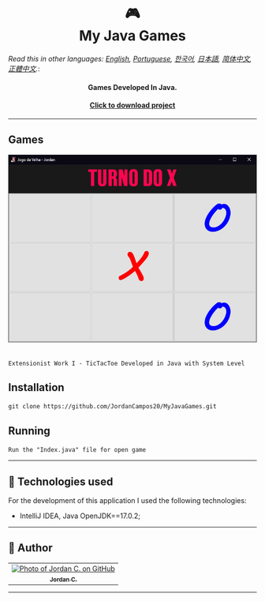 <h1 align="center">
  🎮<br>My Java Games
</h1>

*Read this in other languages: [English](readme.md), [Portuguese](readme.pt.md), [한국어](readme.ko.md), [日本語](readme.ja.md), [简体中文](readme.zh-cn.md), [正體中文](readme.zh-tw.md).*: 

<h4 align="center">
  Games Developed In Java.
</h4>

<h4 align="center"><a href="https://github.com/JordanCampos20/MyJavaGames/archive/refs/heads/main.zip">Click to download project</a></h4>

---

## Games
<p style="height: 400px" align="center"><img src="Images/TicTacToe.png" alt="Project Preview"></p>

```
Extensionist Work I - TicTacToe Developed in Java with System Level
```

<!-- <p align="center"><img src="Images/game2.png" alt="Example"></p>

```
Example
``` -->


## Installation
```
git clone https://github.com/JordanCampos20/MyJavaGames.git
```

## Running

```
Run the "Index.java" file for open game
```

---

## 💼 Technologies used
For the development of this application I used the following technologies:

- IntelliJ IDEA, Java OpenJDK==17.0.2;

---



## 🦄 Author<br>
<table>
  <tr>
    <td align="center">
      <a href="https://github.com/JordanCampos20">
        <img src="https://avatars.githubusercontent.com/u/85715358" width="100px;" alt="Photo of Jordan C. on GitHub"/><br>
        <sub>
          <b>Jordan C.</b>
        </sub>
      </a>
    </td>
  </tr>
</table>

---
